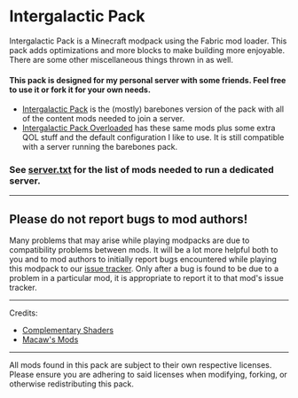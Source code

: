 # **Intergalactic Pack**

Intergalactic Pack is a Minecraft modpack using the Fabric mod loader. This pack adds optimizations and more blocks to make building more enjoyable. There are some other miscellaneous things thrown in as well.

#### This pack is designed for my personal server with some friends. Feel free to use it or fork it for your own needs.

* [Intergalactic Pack]() is the (mostly) barebones version of the pack with all of the content mods needed to join a server. 
* [Intergalactic Pack Overloaded]() has these same mods plus some extra QOL stuff and the default configuration I like to use. It is still compatible with a server running the barebones pack.

### See [server.txt](https://github.com/J164/intergalactic-pack/blob/main/server.txt) for the list of mods needed to run a dedicated server.

***
## **Please do not report bugs to mod authors!**

Many problems that may arise while playing modpacks are due to compatibility problems between mods. It will be a lot more helpful both to you and to mod authors to initially report bugs encountered while playing this modpack to our [issue tracker](https://github.com/J164/intergalactic-pack/issues). Only after a bug is found to be due to a problem in a particular mod, it is appropriate to report it to that mod's issue tracker.

***

Credits:

* [Complementary Shaders](https://www.complementary.dev/)
* [Macaw's Mods](https://www.curseforge.com/members/sketch_macaw/projects)

***

All mods found in this pack are subject to their own respective licenses. Please ensure you are adhering to said licenses when modifying, forking, or otherwise redistributing this pack.
